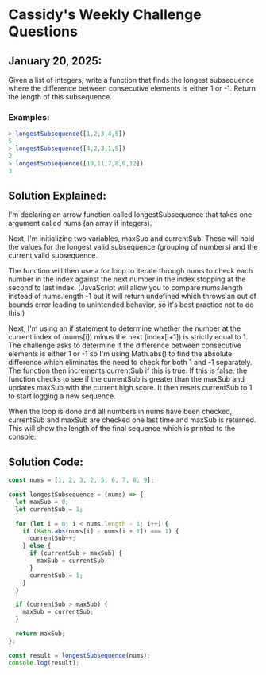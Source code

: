 # Cassidy's Weekly Challenge Questions

## January 20, 2025:

Given a list of integers, write a function that finds the longest subsequence where the difference between consecutive elements is either 1 or -1. Return the length of this subsequence.

### Examples:

```javascript
> longestSubsequence([1,2,3,4,5])
5
> longestSubsequence([4,2,3,1,5])
2
> longestSubsequence([10,11,7,8,9,12])
3
```

## Solution Explained:

I'm declaring an arrow function called longestSubsequence that takes one argument called nums (an array if integers).

Next, I'm initializing two variables, maxSub and currentSub. These will hold the values for the longest valid subsequence (grouping of numbers) and the current valid subsequence.

The function will then use a for loop to iterate through nums to check each number in the index against the next number in the index stopping at the second to last index. (JavaScript will allow you to compare nums.length instead of nums.length -1 but it will return undefined which throws an out of bounds error leading to unintended behavior, so it's best practice not to do this.)

Next, I'm using an if statement to determine whether the number at the current index of (nums[i]) minus the next (index[i+1]) is strictly equal to 1. The challenge asks to determine if the difference between consecutive elements is either 1 or -1 so I'm using Math.abs() to find the absolute difference which eliminates the need to check for both 1 and -1 separately. The function then increments currentSub if this is true. If this is false, the function checks to see if the currentSub is greater than the maxSub and updates maxSub with the current high score. It then resets currentSub to 1 to start logging a new sequence.

When the loop is done and all numbers in nums have been checked, currentSub and maxSub are checked one last time and maxSub is returned. This will show the length of the final sequence which is printed to the console.

## Solution Code:

```javascript
const nums = [1, 2, 3, 2, 5, 6, 7, 8, 9];

const longestSubsequence = (nums) => {
  let maxSub = 0;
  let currentSub = 1;

  for (let i = 0; i < nums.length - 1; i++) {
    if (Math.abs(nums[i] - nums[i + 1]) === 1) {
      currentSub++;
    } else {
      if (currentSub > maxSub) {
        maxSub = currentSub;
      }
      currentSub = 1;
    }
  }

  if (currentSub > maxSub) {
    maxSub = currentSub;
  }

  return maxSub;
};

const result = longestSubsequence(nums);
console.log(result);
```
